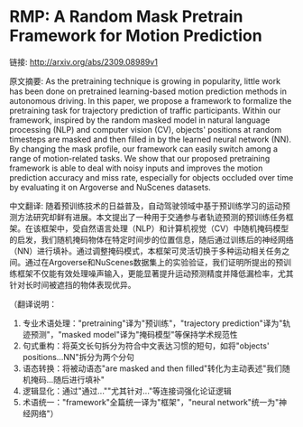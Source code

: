 # RMP: A Random Mask Pretrain Framework for Motion Prediction

链接: http://arxiv.org/abs/2309.08989v1

原文摘要:
As the pretraining technique is growing in popularity, little work has been
done on pretrained learning-based motion prediction methods in autonomous
driving. In this paper, we propose a framework to formalize the pretraining
task for trajectory prediction of traffic participants. Within our framework,
inspired by the random masked model in natural language processing (NLP) and
computer vision (CV), objects' positions at random timesteps are masked and
then filled in by the learned neural network (NN). By changing the mask
profile, our framework can easily switch among a range of motion-related tasks.
We show that our proposed pretraining framework is able to deal with noisy
inputs and improves the motion prediction accuracy and miss rate, especially
for objects occluded over time by evaluating it on Argoverse and NuScenes
datasets.

中文翻译:
随着预训练技术的日益普及，自动驾驶领域中基于预训练学习的运动预测方法研究却鲜有进展。本文提出了一种用于交通参与者轨迹预测的预训练任务框架。在该框架中，受自然语言处理（NLP）和计算机视觉（CV）中随机掩码模型的启发，我们随机掩码物体在特定时间步的位置信息，随后通过训练后的神经网络（NN）进行填补。通过调整掩码模式，本框架可灵活切换于多种运动相关任务之间。通过在Argoverse和NuScenes数据集上的实验验证，我们证明所提出的预训练框架不仅能有效处理噪声输入，更能显著提升运动预测精度并降低漏检率，尤其针对长时间被遮挡的物体表现优异。

（翻译说明：
1. 专业术语处理："pretraining"译为"预训练"，"trajectory prediction"译为"轨迹预测"，"masked model"译为"掩码模型"等保持学术规范性
2. 句式重构：将英文长句拆分为符合中文表达习惯的短句，如将"objects' positions...NN"拆分为两个分句
3. 语态转换：将被动语态"are masked and then filled"转化为主动表述"我们随机掩码...随后进行填补"
4. 逻辑显化：通过"通过...""尤其针对..."等连接词强化论证逻辑
5. 术语统一："framework"全篇统一译为"框架"，"neural network"统一为"神经网络"）
